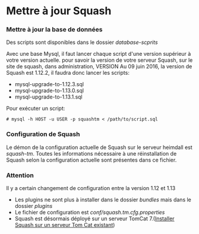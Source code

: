 # Mettre à jour Squash
### Mettre à jour la base de données
Des scripts sont disponibles dans le dossier *database-scprits*

Avec une base Mysql, il faut lancer chaque script d'une version supérieur à votre version actuelle.
pour savoir la version de votre serveur Squash, sur le site de squash, dans administration, VERSION
Au 09 juin 2016, la version de Squash est 1.12.2, il faudra donc lancer les scripts:
- mysql-upgrade-to-1.12.3.sql
- mysql-upgrade-to-1.13.0.sql
- mysql-upgrade-to-1.13.1.sql

Pour exécuter un script:
```
# mysql -h HOST -u USER -p squashtm < /path/to/script.sql 
```



### Configuration de Squash
Le démon de la configuration actuelle de Squash sur le serveur heimdall est *squash-tm*.
Toutes les informations nécessaire à une réinstallation de Squash selon la configuration actuelle sont présentes dans ce fichier.

### Attention
Il y a certain changement de configuration entre la version 1.12 et 1.13
- Les plugins ne sont plus à installer dans le dossier *bundles* mais dans le dossier *plugins*
- Le fichier de configuration est *conf/squash.tm.cfg.properties*
- Squash est désormais déployé sur un serveur TomCat 7.([Installer Squash sur un serveur Tom Cat existant](https://sites.google.com/a/henix.fr/wiki-squash-tm/installation-and-exploitation-guide/2---installation-of-squash-tm/2-08-deploy-squash-tm-in-tomcat))
